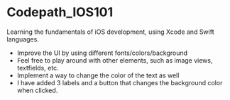 # Codepath_IOS101
Learning the fundamentals of iOS development, using Xcode and Swift languages.
- Improve the UI by using different fonts/colors/background
- Feel free to play around with other elements, such as image views, textfields, etc.
- Implement a way to change the color of the text as well
- I have added 3 labels and a button that changes the background color when clicked. 
